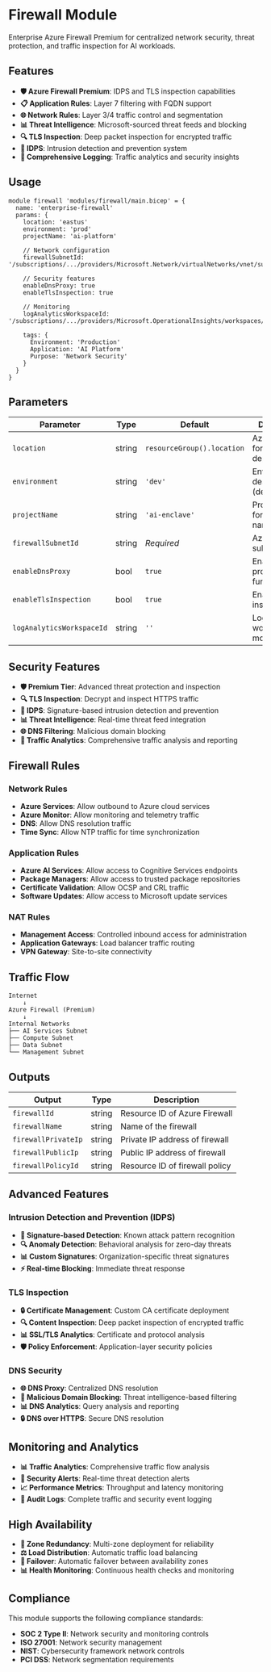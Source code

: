 # Firewall Module

Enterprise Azure Firewall Premium for centralized network security, threat protection, and traffic inspection for AI workloads.

## Features

- **🛡️ Azure Firewall Premium**: IDPS and TLS inspection capabilities
- **📋 Application Rules**: Layer 7 filtering with FQDN support
- **🌐 Network Rules**: Layer 3/4 traffic control and segmentation
- **📊 Threat Intelligence**: Microsoft-sourced threat feeds and blocking
- **🔍 TLS Inspection**: Deep packet inspection for encrypted traffic
- **🚨 IDPS**: Intrusion detection and prevention system
- **📝 Comprehensive Logging**: Traffic analytics and security insights

## Usage

```bicep
module firewall 'modules/firewall/main.bicep' = {
  name: 'enterprise-firewall'
  params: {
    location: 'eastus'
    environment: 'prod'
    projectName: 'ai-platform'
    
    // Network configuration
    firewallSubnetId: '/subscriptions/.../providers/Microsoft.Network/virtualNetworks/vnet/subnets/AzureFirewallSubnet'
    
    // Security features
    enableDnsProxy: true
    enableTlsInspection: true
    
    // Monitoring
    logAnalyticsWorkspaceId: '/subscriptions/.../providers/Microsoft.OperationalInsights/workspaces/logs'
    
    tags: {
      Environment: 'Production'
      Application: 'AI Platform'
      Purpose: 'Network Security'
    }
  }
}
```

## Parameters

| Parameter | Type | Default | Description |
|-----------|------|---------|-------------|
| `location` | string | `resourceGroup().location` | Azure region for deployment |
| `environment` | string | `'dev'` | Environment designation (dev/test/prod) |
| `projectName` | string | `'ai-enclave'` | Project name for resource naming |
| `firewallSubnetId` | string | *Required* | Azure Firewall subnet ID |
| `enableDnsProxy` | bool | `true` | Enable DNS proxy functionality |
| `enableTlsInspection` | bool | `true` | Enable TLS inspection |
| `logAnalyticsWorkspaceId` | string | `''` | Log Analytics workspace for monitoring |

## Security Features

- **🛡️ Premium Tier**: Advanced threat protection and inspection
- **🔍 TLS Inspection**: Decrypt and inspect HTTPS traffic
- **🚨 IDPS**: Signature-based intrusion detection and prevention
- **📊 Threat Intelligence**: Real-time threat feed integration
- **🌐 DNS Filtering**: Malicious domain blocking
- **📝 Traffic Analytics**: Comprehensive traffic analysis and reporting

## Firewall Rules

### Network Rules
- **Azure Services**: Allow outbound to Azure cloud services
- **Azure Monitor**: Allow monitoring and telemetry traffic
- **DNS**: Allow DNS resolution traffic
- **Time Sync**: Allow NTP traffic for time synchronization

### Application Rules
- **Azure AI Services**: Allow access to Cognitive Services endpoints
- **Package Managers**: Allow access to trusted package repositories
- **Certificate Validation**: Allow OCSP and CRL traffic
- **Software Updates**: Allow access to Microsoft update services

### NAT Rules
- **Management Access**: Controlled inbound access for administration
- **Application Gateways**: Load balancer traffic routing
- **VPN Gateway**: Site-to-site connectivity

## Traffic Flow

```
Internet
    ↓
Azure Firewall (Premium)
    ↓
Internal Networks
├── AI Services Subnet
├── Compute Subnet  
├── Data Subnet
└── Management Subnet
```

## Outputs

| Output | Type | Description |
|--------|------|-------------|
| `firewallId` | string | Resource ID of Azure Firewall |
| `firewallName` | string | Name of the firewall |
| `firewallPrivateIp` | string | Private IP address of firewall |
| `firewallPublicIp` | string | Public IP address of firewall |
| `firewallPolicyId` | string | Resource ID of firewall policy |

## Advanced Features

### Intrusion Detection and Prevention (IDPS)
- **🚨 Signature-based Detection**: Known attack pattern recognition
- **🔍 Anomaly Detection**: Behavioral analysis for zero-day threats
- **📊 Custom Signatures**: Organization-specific threat signatures
- **⚡ Real-time Blocking**: Immediate threat response

### TLS Inspection
- **🔒 Certificate Management**: Custom CA certificate deployment
- **🔍 Content Inspection**: Deep packet inspection of encrypted traffic
- **📊 SSL/TLS Analytics**: Certificate and protocol analysis
- **🛡️ Policy Enforcement**: Application-layer security policies

### DNS Security
- **🌐 DNS Proxy**: Centralized DNS resolution
- **🚫 Malicious Domain Blocking**: Threat intelligence-based filtering
- **📊 DNS Analytics**: Query analysis and reporting
- **🔒 DNS over HTTPS**: Secure DNS resolution

## Monitoring and Analytics

- **📊 Traffic Analytics**: Comprehensive traffic flow analysis
- **🚨 Security Alerts**: Real-time threat detection alerts
- **📈 Performance Metrics**: Throughput and latency monitoring
- **📝 Audit Logs**: Complete traffic and security event logging

## High Availability

- **🔄 Zone Redundancy**: Multi-zone deployment for reliability
- **⚖️ Load Distribution**: Automatic traffic load balancing
- **🔄 Failover**: Automatic failover between availability zones
- **📊 Health Monitoring**: Continuous health checks and monitoring

## Compliance

This module supports the following compliance standards:
- **SOC 2 Type II**: Network security and monitoring controls
- **ISO 27001**: Network security management
- **NIST**: Cybersecurity framework network controls
- **PCI DSS**: Network segmentation requirements
